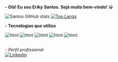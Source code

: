 **- Olá! Eu sou Eriky Santos. Sejá muito bem-vindo!** 😀


![Santos GitHub stats](https://github-readme-stats.vercel.app/api?username=EriSantos&show_icons=true&theme=radical) [![Top Langs](https://github-readme-stats.vercel.app/api/top-langs/?username=EriSantos&layout=compact)](https://github.com/EriSantos/github-readme-stats)

**- Tecnologias que utilizo**
<div style="display: inline_block">
<img aling="center" alt="html" src="https://img.shields.io/badge/HTML5-E34F26?style=for-the-badge&logo=html5&logoColor=white" />
<img aling="center" alt="html" src="https://img.shields.io/badge/CSS3-1572B6?style=for-the-badge&logo=css3&logoColor=white" />
<img aling="center" alt="html" src="https://img.shields.io/badge/JavaScript-F7DF1E?style=for-the-badge&logo=javascript&logoColor=blackte" />
<img aling="center" alt="html" src="https://img.shields.io/badge/Bootstrap-563D7C?style=for-the-badge&logo=bootstrap&logoColor=white" />
<img aling="center" alt="html" src="https://img.shields.io/badge/React-20232A?style=for-the-badge&logo=react&logoColor=61DAFB" />
</div><br>

*- *Perfil profissional**<br>
[![Linkedin](https://img.shields.io/badge/LinkedIn-0077B5?style=for-the-badge&logo=linkedin&logoColor=white)](https://www.linkedin.com/in/eriky-santos-b82b37255/)

